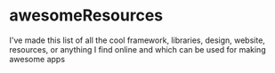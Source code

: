# awesomeResources
I've made this list of all the cool framework, libraries, design, website, resources, or anything I find online and which can be used for making awesome apps
